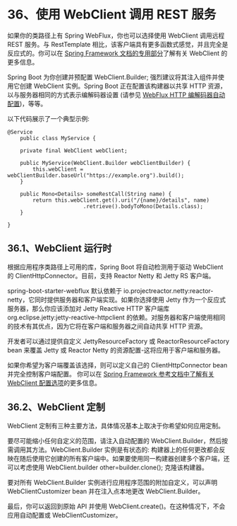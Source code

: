 # 36、使用 WebClient 调用 REST 服务

如果你的类路径上有 Spring WebFlux，你也可以选择使用 WebClient 调用远程 REST 服务。与 RestTemplate 相比，该客户端具有更多函数式感觉，并且完全是反应式的。你可以在 [Spring Framework 文档的专用部分](https://docs.spring.io/spring/docs/5.1.8.RELEASE/spring-framework-reference/web-reactive.html#webflux-client)了解有关 WebClient 的更多信息。

Spring Boot 为你创建并预配置 WebClient.Builder; 强烈建议将其注入组件并使用它创建 WebClient 实例。Spring Boot 正在配置该构建器以共享 HTTP 资源，以与服务器相同的方式表示编解码器设置 (请参见 [WebFlux HTTP 编解码器自动配置](https://docs.spring.io/spring-boot/docs/2.1.6.RELEASE/reference/html/boot-features-developing-web-applications.html#boot-features-webflux-httpcodecs))，等等。

以下代码展示了一个典型示例:
```
@Service
    public class MyService {

    private final WebClient webClient;

    public MyService(WebClient.Builder webClientBuilder) {
        this.webClient = webClientBuilder.baseUrl("https://example.org").build();
    }

    public Mono<Details> someRestCall(String name) {
        return this.webClient.get().uri("/{name}/details", name)
                        .retrieve().bodyToMono(Details.class);
    }

}
```
## 36.1、WebClient 运行时

根据应用程序类路径上可用的库，Spring Boot 将自动检测用于驱动 WebClient 的 ClientHttpConnector。目前，支持 Reactor Netty 和 Jetty RS 客户端。

spring-boot-starter-webflux 默认依赖于 io.projectreactor.netty:reactor-netty，它同时提供服务器和客户端实现。如果你选择使用 Jetty 作为一个反应式服务器，那么你应该添加对 Jetty Reactive HTTP 客户端库 org.eclipse.jetty:jetty-reactive-httpclient 的依赖。对服务器和客户端使用相同的技术有其优点，因为它将在客户端和服务器之间自动共享 HTTP 资源。

开发者可以通过提供自定义 JettyResourceFactory 或 ReactorResourceFactory bean 来覆盖 Jetty 或 Reactor Netty 的资源配置-这将应用于客户端和服务器。

如果你希望为客户端覆盖该选择，则可以定义自己的 ClientHttpConnector bean 并完全控制客户端配置。
你可以在 [Spring Framework 参考文档中了解有关 WebClient 配置选项](https://docs.spring.io/spring/docs/5.1.8.RELEASE/spring-framework-reference/web-reactive.html#webflux-client-builder)的更多信息。

## 36.2、WebClient 定制

WebClient 定制有三种主要方法，具体情况基本上取决于你希望如何应用定制。

要尽可能缩小任何自定义的范围，请注入自动配置的 WebClient.Builder，然后按需调用其方法。WebClient.Builder 实例是有状态的: 构建器上的任何更改都会反映在随后使用它创建的所有客户端中。如果要使用同一构建器创建多个客户端，还可以考虑使用 WebClient.builder other=builder.clone(); 克隆该构建器。

要对所有 WebClient.Builder 实例进行应用程序范围的附加自定义，可以声明 WebClientCustomizer bean 并在注入点本地更改 WebClient.Builder。

最后，你可以返回到原始 API 并使用 WebClient.create()。在这种情况下，不会应用自动配置或 WebClientCustomizer。
